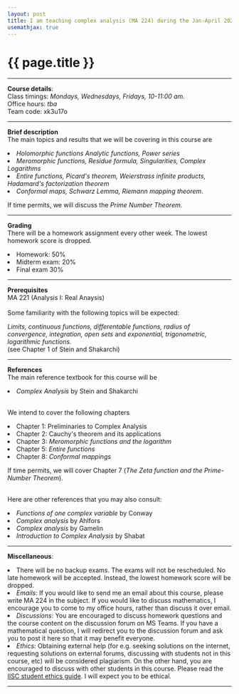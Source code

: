 ```yaml
---
layout: post
title: I am teaching complex analysis (MA 224) during the Jan-April 2023 semester. 
usemathjax: true
---
```


{{ page.title }}
================

<hr>
<p><b>Course details</b>:<br>
Class timings: <i>Mondays, Wednesdays, Fridays, 10-11:00 am.</i><br>
Office hours: <i>tba</i> <br>
Team code: xk3u17o
</p>

<hr>
<p>
<b>Brief description</b><br>
The main topics and results that we will be covering in this course are
<li><i>Holomorphic functions Analytic functions, Power series</i></li>
<li> <i>Meromorphic functions, Residue formula, Singularities, Complex Logarithms</i></li>
<li><i>Entire functions, Picard's theorem, Weierstrass infinite products, Hadamard's factorization theorem</i></li>
<li> <i> Conformal maps, Schwarz Lemma, Riemann mapping theorem</i>.</li>
</p>

If time permits, we will discuss the <i>Prime Number Theorem</i>.
 

<hr> <p> <b>Grading</b><br>
There will be a homework assignment every other week. The lowest homework score is dropped. 
<li> Homework: 50% </li>
<li>Midterm exam: 20% </li>
<li>Final exam 30% </li>
</p>


<hr>
<p><b> Prerequisites</b><br>
MA 221 (Analysis I: Real Anaysis) <br> <br>
Some familiarity with the following topics will be expected: <br>

<i>Limits, continuous functions, differentable functions, radius of convergence, integration, open sets</i> and <i>exponential, trigonometric, logarithmic functions. </i>
<br>
(see Chapter 1 of Stein and Shakarchi)
</p>


<hr>
<p><b>References</b><br>
The main reference textbook for this course will be 
<li><i>Complex Analysis</i> by Stein and Shakarchi</li>
<br>

We intend to cover the following chapters 
<li>Chapter 1: Preliminaries to Complex Analysis</li>
<li>Chapter 2: Cauchy's theorem and its applications </li>
<li>Chapter 3: <i>Meromorphic functions and the logarithm</i></li>
<li>Chapter 5: <i>Entire functions</i></li>
<li>Chapter 8: <i>Conformal mappings</i></li>

If time permits, we will cover Chapter 7 (<i>The Zeta function and the Prime-Number Theorem</i>). <br><br>

Here are other references that you may also consult:
<li><i>Functions of one complex variable</i> by Conway</li>
<li><i>Complex analysis</i> by Ahlfors </li>
<li><i>Complex analysis </i> by Gamelin </li>
<li><i>Introduction to Complex Analysis </i> by Shabat </li>
</p>
<hr>
<p><b>Miscellaneous</b>:
<li>There will be no backup exams. The exams will not be rescheduled. No late homework will be accepted. Instead, the lowest homework score will be dropped. </li>
<li><i>Emails</i>: If you would like to send me an email about this course, please write MA 224 in the subject. If you would like to discuss mathematics, I encourage you to come to my office hours, rather than discuss it over email.</li>
<li> <i>Discussions</i>: You are encouraged to discuss homework questions and the course content on the discussion forum on MS Teams. If you have a mathematical question, I will redirect you to the discussion forum and ask you to post it here so that it may benefit everyone. </li>
<li><i>Ethics</i>: Obtaining external help (for e.g. seeking solutions on the internet, requesting
solutions on external forums, discussing with students not in this course, etc) will be considered plagiarism. On the other hand, you are encouraged to discuss with other students in this course. Please read the <a href="https://iisc.ac.in/wp-content/uploads/2016/08/iisc_students-code-of-conduct.pdf">IISC student ethics guide</a>. I will expect you to be ethical. </li>

</p>
<hr>

